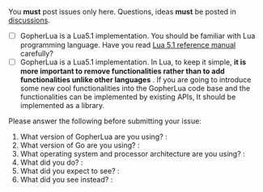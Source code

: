 You **must** post issues only here. Questions, ideas **must** be posted in [discussions](https://github.com/assemblaj/gopher-lua/discussions). 

- [ ] GopherLua is a Lua5.1 implementation. You should be familiar with Lua programming language. Have you read [Lua 5.1 reference manual](http://www.lua.org/manual/5.1/) carefully?
- [ ] GopherLua is a Lua5.1 implementation.  In Lua, to keep it simple, **it is more important to remove functionalities rather than to add functionalities unlike other languages** . If you are going to introduce some new cool functionalities into the GopherLua code base and the functionalities can be implemented by existing APIs, It should be implemented as a library. 

Please answer the following before submitting your issue:

1. What version of GopherLua are you using? : 
2. What version of Go are you using? : 
3. What operating system and processor architecture are you using? :
4. What did you do? :
5. What did you expect to see? :
6. What did you see instead? :

